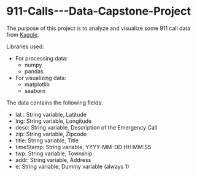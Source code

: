 # 911-Calls---Data-Capstone-Project

The purpose of this project is to analyze and visualize some 911 call data from [Kaggle](https://www.kaggle.com/mchirico/montcoalert).

Libraries used:
* For processing data:
    * numpy
    * pandas
* For visualizing data:
    * matplotlib
    * seaborn

The data contains the following fields:
* lat : String variable, Latitude
* lng: String variable, Longitude
* desc: String variable, Description of the Emergency Call
* zip: String variable, Zipcode
* title: String variable, Title
* timeStamp: String variable, YYYY-MM-DD HH:MM:SS
* twp: String variable, Township
* addr: String variable, Address
* e: String variable, Dummy variable (always 1)
